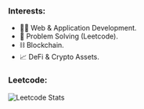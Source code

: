 ### Interests:
  <ul>
    <li>👨‍💻 Web & Application Development.</li>
    <li>🧠 Problem Solving (Leetcode).</li>
    <li>⛓️ Blockchain.</li>
    <li>📈 DeFi & Crypto Assets.</li>
  </ul>
 


### Leetcode:

![Leetcode Stats](https://leetcard.jacoblin.cool/brixv1)
